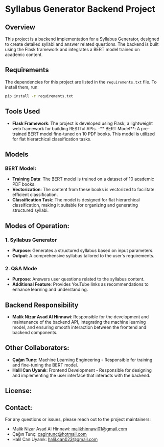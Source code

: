 # Syllabus Generator Backend Project

## Overview
This project is a backend implementation for a Syllabus Generator, designed to create detailed syllabi and answer related questions. The backend is built using the Flask framework and integrates a BERT model trained on academic content.

## Requirements
The dependencies for this project are listed in the `requirements.txt` file. To install them, run:

```bash
pip install -r requirements.txt
```
## Tools Used
- **Flask Framework**: The project is developed using Flask, a lightweight web framework for building RESTful APIs.
-** BERT Model**: A pre-trained BERT model fine-tuned on 10 PDF books. This model is utilized for flat hierarchical classification tasks.

## Models

### BERT Model:
- **Training Data**: The BERT model is trained on a dataset of 10 academic PDF books.
- **Vectorization**: The content from these books is vectorized to facilitate efficient classification.
- **Classification Task**: The model is designed for flat hierarchical classification, making it suitable for organizing and generating structured syllabi.

## Modes of Operation:

### 1. Syllabus Generator
- **Purpose**: Generates a structured syllabus based on input parameters.
- **Output**: A comprehensive syllabus tailored to the user's requirements.

### 2. Q&A Mode
- **Purpose**: Answers user questions related to the syllabus content.
- **Additional Feature**: Provides YouTube links as recommendations to enhance learning and understanding.

## Backend Responsibility

- **Malik Nizar Asad Al Hinnawi**: Responsible for the development and maintenance of the backend API, integrating the machine learning model, and ensuring smooth interaction between the frontend and backend components.

## Other Collaborators:
- **Çağın Tunç**: Machine Learning Engineering - Responsible for training and fine-tuning the BERT model.
- **Halil Can Uyanık**: Frontend Development - Responsible for designing and implementing the user interface that interacts with the backend.

## License:

## Contact:
For any questions or issues, please reach out to the project maintainers:

- Malik Nizar Asad Al Hinnawi: malikhinnawi01@gmail.com
- Çağın Tunç: cagintunc@hotmail.com
- Halil Can Uyanık: halil.can023@gmail.com 
